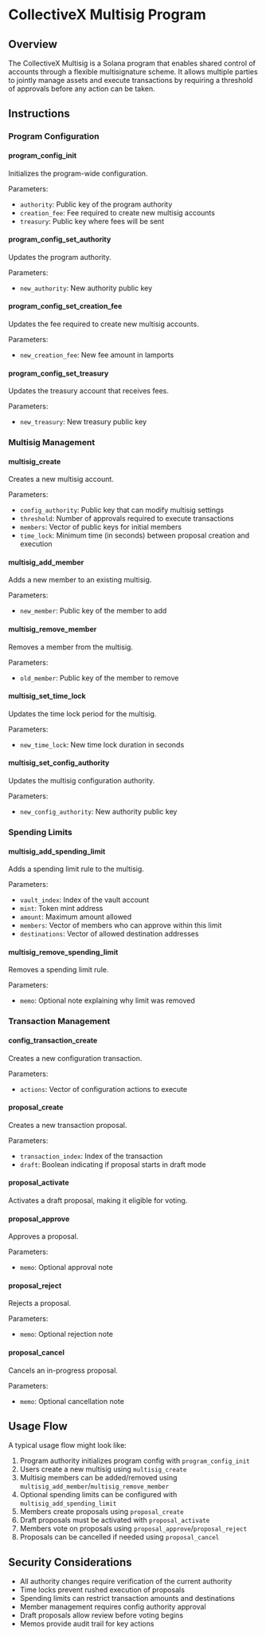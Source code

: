 # CollectiveX Multisig Program

## Overview
The CollectiveX Multisig is a Solana program that enables shared control of accounts through a flexible multisignature scheme. It allows multiple parties to jointly manage assets and execute transactions by requiring a threshold of approvals before any action can be taken.

## Instructions

### Program Configuration

#### program_config_init
Initializes the program-wide configuration.

Parameters:
- `authority`: Public key of the program authority
- `creation_fee`: Fee required to create new multisig accounts
- `treasury`: Public key where fees will be sent

#### program_config_set_authority 
Updates the program authority.

Parameters:
- `new_authority`: New authority public key

#### program_config_set_creation_fee
Updates the fee required to create new multisig accounts.

Parameters:
- `new_creation_fee`: New fee amount in lamports

#### program_config_set_treasury  
Updates the treasury account that receives fees.

Parameters:
- `new_treasury`: New treasury public key

### Multisig Management

#### multisig_create
Creates a new multisig account.

Parameters:
- `config_authority`: Public key that can modify multisig settings
- `threshold`: Number of approvals required to execute transactions
- `members`: Vector of public keys for initial members
- `time_lock`: Minimum time (in seconds) between proposal creation and execution

#### multisig_add_member
Adds a new member to an existing multisig.

Parameters:
- `new_member`: Public key of the member to add

#### multisig_remove_member
Removes a member from the multisig.

Parameters:
- `old_member`: Public key of the member to remove

#### multisig_set_time_lock
Updates the time lock period for the multisig.

Parameters:
- `new_time_lock`: New time lock duration in seconds

#### multisig_set_config_authority
Updates the multisig configuration authority.

Parameters:
- `new_config_authority`: New authority public key

### Spending Limits

#### multisig_add_spending_limit
Adds a spending limit rule to the multisig.

Parameters:
- `vault_index`: Index of the vault account
- `mint`: Token mint address
- `amount`: Maximum amount allowed
- `members`: Vector of members who can approve within this limit
- `destinations`: Vector of allowed destination addresses

#### multisig_remove_spending_limit
Removes a spending limit rule.

Parameters:
- `memo`: Optional note explaining why limit was removed

### Transaction Management

#### config_transaction_create
Creates a new configuration transaction.

Parameters:
- `actions`: Vector of configuration actions to execute

#### proposal_create
Creates a new transaction proposal.

Parameters:
- `transaction_index`: Index of the transaction
- `draft`: Boolean indicating if proposal starts in draft mode

#### proposal_activate
Activates a draft proposal, making it eligible for voting.

#### proposal_approve
Approves a proposal.

Parameters:  
- `memo`: Optional approval note

#### proposal_reject
Rejects a proposal.

Parameters:
- `memo`: Optional rejection note

#### proposal_cancel
Cancels an in-progress proposal.

Parameters:
- `memo`: Optional cancellation note

## Usage Flow

A typical usage flow might look like:

1. Program authority initializes program config with `program_config_init`
2. Users create a new multisig using `multisig_create`
3. Multisig members can be added/removed using `multisig_add_member`/`multisig_remove_member`
4. Optional spending limits can be configured with `multisig_add_spending_limit`
5. Members create proposals using `proposal_create`
6. Draft proposals must be activated with `proposal_activate`
7. Members vote on proposals using `proposal_approve`/`proposal_reject`
8. Proposals can be cancelled if needed using `proposal_cancel`

## Security Considerations

- All authority changes require verification of the current authority
- Time locks prevent rushed execution of proposals 
- Spending limits can restrict transaction amounts and destinations
- Member management requires config authority approval
- Draft proposals allow review before voting begins
- Memos provide audit trail for key actions
